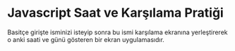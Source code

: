 # Javascript Saat ve Karşılama Pratiği

Basitçe girişte isminizi isteyip sonra bu ismi karşılama ekranına yerleştirerek o anki saati ve günü gösteren bir ekran uygulamasıdır. 